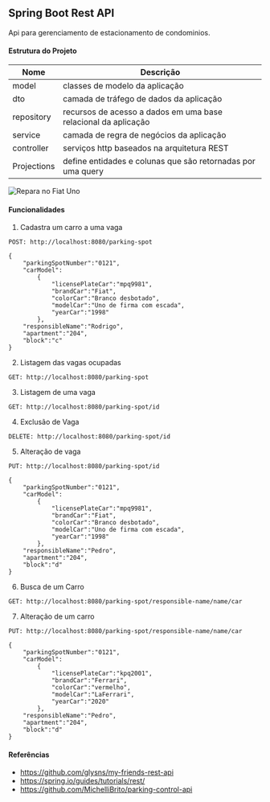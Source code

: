 ## Spring Boot Rest API
Api para gerenciamento de estacionamento de condominios.

#### Estrutura do Projeto

| Nome       | Descrição                                                            |
|------------|----------------------------------------------------------------------|
| model      | classes de modelo da aplicação                                       |
| dto        | camada de tráfego de dados da aplicação                              |
| repository | recursos de acesso a dados em uma base relacional da aplicação       |
| service    | camada de regra de negócios da aplicação                             |
| controller | serviços http baseados na arquitetura REST                           |
| Projections| define entidades e colunas que são retornadas por uma query          |


![Repara no Fiat Uno](https://imgur.com/4kd5VUg)

#### Funcionalidades
1. Cadastra um carro a uma vaga
```
POST: http://localhost:8080/parking-spot
```
```
{
	"parkingSpotNumber":"0121",
	"carModel":
		{
			"licensePlateCar":"mpq9981",
			"brandCar":"Fiat",
			"colorCar":"Branco desbotado",
			"modelCar":"Uno de firma com escada",
			"yearCar":"1998"
		},
	"responsibleName":"Rodrigo",
	"apartment":"204",
	"block":"c"
}
```

2. Listagem das vagas ocupadas
```
GET: http://localhost:8080/parking-spot
```

3. Listagem de uma vaga
```
GET: http://localhost:8080/parking-spot/id
```

4. Exclusão de Vaga
```
DELETE: http://localhost:8080/parking-spot/id
```

5. Alteração de vaga
```
PUT: http://localhost:8080/parking-spot/id
```
```
{
	"parkingSpotNumber":"0121",
	"carModel":
		{
			"licensePlateCar":"mpq9981",
			"brandCar":"Fiat",
			"colorCar":"Branco desbotado",
			"modelCar":"Uno de firma com escada",
			"yearCar":"1998"
		},
	"responsibleName":"Pedro",
	"apartment":"204",
	"block":"d"
}
```

6. Busca de um Carro
```
GET: http://localhost:8080/parking-spot/responsible-name/name/car
```

7. Alteração de um carro
```
PUT: http://localhost:8080/parking-spot/responsible-name/name/car
```
```
{
	"parkingSpotNumber":"0121",
	"carModel":
		{
			"licensePlateCar":"kpq2001",
			"brandCar":"Ferrari",
			"colorCar":"vermelho",
			"modelCar":"LaFerrari",
			"yearCar":"2020"
		},
	"responsibleName":"Pedro",
	"apartment":"204",
	"block":"d"
}
```

#### Referências
* https://github.com/glysns/my-friends-rest-api
* https://spring.io/guides/tutorials/rest/
* https://github.com/MichelliBrito/parking-control-api

